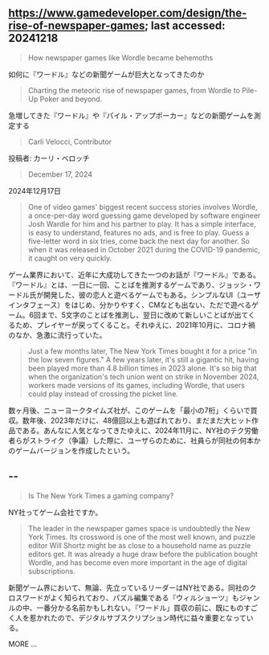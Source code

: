 ## https://www.gamedeveloper.com/design/the-rise-of-newspaper-games; last accessed: 20241218

> How newspaper games like Wordle became behemoths

如何に『ワードル』などの新聞ゲームが巨大となってきたのか

> Charting the meteoric rise of newspaper games, from Wordle to Pile-Up Poker and beyond.

急増してきた『ワードル』や『パイル・アップポーカー』などの新聞ゲームを測定する

> Carli Velocci, Contributor

投稿者: カーリ・ベロッチ

> December 17, 2024

2024年12月17日

> One of video games' biggest recent success stories involves Wordle, a once-per-day word guessing game developed by software engineer Josh Wardle for him and his partner to play. It has a simple interface, is easy to understand, features no ads, and is free to play. Guess a five-letter word in six tries, come back the next day for another. So when it was released in October 2021 during the COVID-19 pandemic, it caught on very quickly.

ゲーム業界において、近年に大成功してきた一つのお話が『ワードル』である。『ワードル』とは、一日に一回、ことばを推測するゲームであり、ジョッシ・ワードル氏が開発した、彼の恋人と遊べるゲームでもある。シンプルなUI（ユーザインタフェース）をはじめ、分かりやすく、CMなども出ない、ただで遊べるゲーム。6回まで、5文字のことばを推測し、翌日に改めて新しいことばが出てくるため、プレイヤーが戻ってくること。それゆえに、2021年10月に、コロナ禍のなか、急激に流行っていた。

> Just a few months later, The New York Times bought it for a price "in the low seven figures." A few years later, it's still a gigantic hit, having been played more than 4.8 billion times in 2023 alone. It's so big that when the organization's tech union went on strike in November 2024, workers made versions of its games, including Wordle, that users could play instead of crossing the picket line.

数ヶ月後、ニューヨークタイムズ社が、このゲームを「最小の7桁」くらいで買収。数年後、2023年だけに、48億回以上も遊ばれており、まだまだ大ヒット作品である。あんなに人気となってきたゆえに、2024年11月に、NY社のテク労働者らがストライク（争議）した際に、ユーザらのために、社員らが同社の何本かのゲームバージョンを作成したという。

## --

> Is The New York Times a gaming company?

NY社ってゲーム会社ですか。

> The leader in the newspaper games space is undoubtedly the New York Times. Its crossword is one of the most well known, and puzzle editor Will Shortz might be as close to a household name as puzzle editors get. It was already a huge draw before the publication bought Wordle, and has become even more important in the age of digital subscriptions.  

新聞ゲーム界において、無論、先立っているリーダーはNY社である。同社のクロスワードがよく知られており、パズル編集である『ウィルショーツ』もジャンルの中、一番分かる名前かもしれない。『ワードル」買収の前に、既にものすごく人を惹かれたので、デジタルサブスクリプション時代に益々重要となっている。

MORE ...
